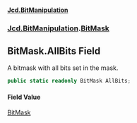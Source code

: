 #### [Jcd.BitManipulation](index 'index')

### [Jcd.BitManipulation](Jcd.BitManipulation 'Jcd.BitManipulation').[BitMask](Jcd.BitManipulation.BitMask 'Jcd.BitManipulation.BitMask')

## BitMask.AllBits Field

A bitmask with all bits set in the mask.

```csharp
public static readonly BitMask AllBits;
```

#### Field Value

[BitMask](Jcd.BitManipulation.BitMask 'Jcd.BitManipulation.BitMask')
